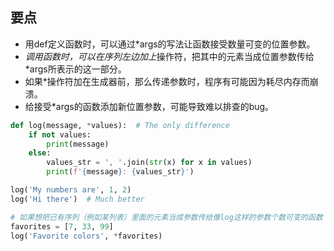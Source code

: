 ## 要点

- 用def定义函数时，可以通过\*args的写法让函数接受数量可变的位置参数。
- *调用函数时，可以在序列左边加上*操作符，把其中的元素当成位置参数传给\*args所表示的这一部分。
- 如果\*操作符加在生成器前，那么传递参数时，程序有可能因为耗尽内存而崩溃。
- 给接受\*args的函数添加新位置参数，可能导致难以排查的bug。

```python
def log(message, *values):  # The only difference
    if not values:
        print(message)
    else:
        values_str = ', '.join(str(x) for x in values)
        print(f'{message}: {values_str}')

log('My numbers are', 1, 2)
log('Hi there')  # Much better

# 如果想把已有序列（例如某列表）里面的元素当成参数传给像log这样的参数个数可变的函数（variadic function），那么可以在传递序列的时采用*操作符。这会让Python把序列中的元素都当成位置参数传给这个函数。
favorites = [7, 33, 99]
log('Favorite colors', *favorites)
```